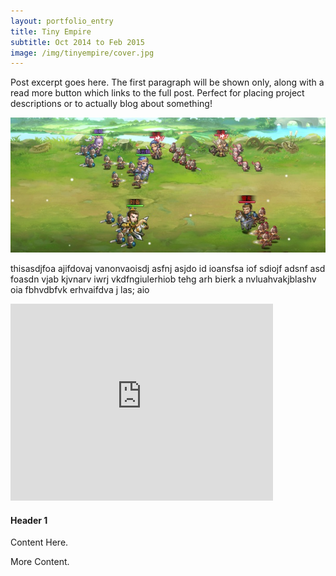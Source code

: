 ```yaml
---
layout: portfolio_entry
title: Tiny Empire
subtitle: Oct 2014 to Feb 2015
image: /img/tinyempire/cover.jpg
---
```


Post excerpt goes here. The first paragraph will be shown only, along with a read more button which links to the full post. Perfect for placing project descriptions or to actually blog about something!

![Alt text](/img/tinyempire/cover.jpg "Optional title")

thisasdjfoa ajifdovaj vanonvaoisdj asfnj asjdo id ioansfsa iof sdiojf adsnf asd foasdn vjab kjvnarv iwrj vkdfngiulerhiob tehg arh bierk a nvluahvakjblashv oia fbhvdbfvk erhvaifdva j las; aio

<iframe width="420" height="315" src="http://www.youtube.com/embed/dQw4w9WgXcQ" frameborder="0" allowfullscreen></iframe>

#### Header 1

Content Here.

More Content.
